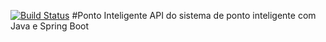 [![Build Status](https://travis-ci.org/rjramos70/pontointeligente.svg?branch=master)](https://travis-ci.org/rjramos70/pontointeligente)
#Ponto Inteligente
API do sistema de ponto inteligente com Java e Spring Boot




